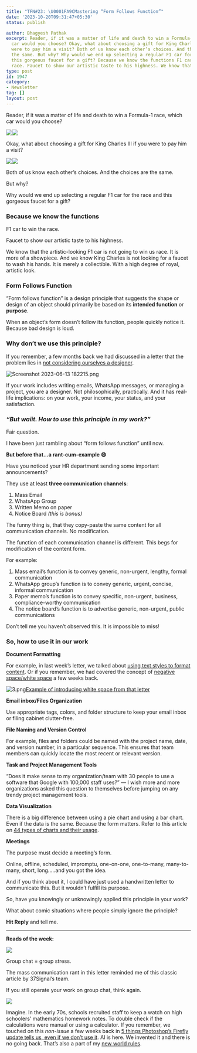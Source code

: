 ```yaml
---
title: "TFN#23: \U0001FA9CMastering “Form Follows Function”"
date: '2023-10-20T09:31:47+05:30'
status: publish

author: Bhagyesh Pathak
excerpt: Reader, if it was a matter of life and death to win a Formula-1 race, which
  car would you choose? Okay, what about choosing a gift for King Charles III if you
  were to pay him a visit? Both of us know each other’s choices. And the choices are
  the same. But why? Why would we end up selecting a regular F1 car for the race and
  this gorgeous faucet for a gift? Because we know the functions F1 car to win the
  race. Faucet to show our artistic taste to his highness. We know that the artistic-looking...
type: post
id: 1947
category:
- Newsletter
tag: []
layout: post
---
```


Reader, if it was a matter of life and death to win a Formula-1 race, which car would you choose?

![](https://embed.filekitcdn.com/e/tkwVjiL2WnM6sb9P2ZThes/cWdhtXfazWotzaLk8ZNdd4?ar=1%3A1&fit=crop)![](https://embed.filekitcdn.com/e/tkwVjiL2WnM6sb9P2ZThes/5sPSajbKXdyx48aE36uYbL?ar=1%3A1&fit=crop)

Okay, what about choosing a gift for King Charles III if you were to pay him a visit?

![](https://embed.filekitcdn.com/e/tkwVjiL2WnM6sb9P2ZThes/myYeC1sGExLGbAmFobowk6?ar=1%3A1&fit=crop)![](https://embed.filekitcdn.com/e/tkwVjiL2WnM6sb9P2ZThes/uMJojm5papbLk5MubtfvU1?ar=1%3A1&fit=crop)

Both of us know each other’s choices. And the choices are the same.

But why?

Why would we end up selecting a regular F1 car for the race and this gorgeous faucet for a gift?

### **Because we know the functions**

F1 car to win the race.

Faucet to show our artistic taste to his highness.

We know that the artistic-looking F1 car is not going to win us race. It is more of a showpiece. And we know King Charles is not looking for a faucet to wash his hands. It is merely a collectible. With a high degree of royal, artistic look.

### Form Follows Function

“Form follows function” is a design principle that suggests the shape or design of an object should primarily be based on its **intended function** or **purpose**.

When an object’s form doesn’t follow its function, people quickly notice it. Because bad design is loud.

### Why don’t we use this principle?

If you remember, a few months back we had discussed in a letter that the problem lies in [not considering ourselves a designer](https://bhagyeshpathak.com/blog/like-most-people-do-you-also-think-youre-not-a-designer/).

![Screenshot 2023-06-13 182215.png](https://embed.filekitcdn.com/e/tkwVjiL2WnM6sb9P2ZThes/cSFjwh76PjvNEJS8ngCCLh)

If your work includes writing emails, WhatsApp messages, or managing a project, you are a designer. Not philosophically, practically. And it has real-life implications: on your work, your income, your status, and your satisfaction.

### *“But waiit. How to use this principle in my work?”*

Fair question.

I have been just rambling about “form follows function” until now.

**But before that…a rant-cum-example 😄**

Have you noticed your HR department sending some important announcements?

They use at least **three communication channels**:

1. Mass Email
2. WhatsApp Group
3. Written Memo on paper
4. Notice Board *(this is bonus)*

The funny thing is, that they copy-paste the same content for all communication channels. No modification.

The function of each communication channel is different. This begs for modification of the content form.

For example:

1. Mass email’s function is to convey generic, non-urgent, lengthy, formal communication
2. WhatsApp group’s function is to convey generic, urgent, concise, informal communication
3. Paper memo’s function is to convey specific, non-urgent, business, compliance-worthy communication
4. The notice board’s function is to advertise generic, non-urgent, public communications

Don’t tell me you haven’t observed this. It is impossible to miss!

### So, how to use it in our work

**Document Formatting**

For example, in last week’s letter, we talked about [using text styles to format content](https://bhagyeshpathak.com/blog/%f0%9f%aa%9c-google-docs-ms-words-simplicity-the-most-ignored-feature/). Or if you remember, we had covered the concept of [negative space/white space](https://bhagyeshpathak.com/blog/tfn16-%f0%9f%aa%9c-negative-space-white-spacewhat-is-it/) a few weeks back.

![3.png](https://embed.filekitcdn.com/e/tkwVjiL2WnM6sb9P2ZThes/eWqLBEhMjSY8VnvDqU4oxE)​[Example of introducing white space from that letter](https://bhagyeshpathak.com/blog/tfn16-%f0%9f%aa%9c-negative-space-white-spacewhat-is-it/)​

**Email inbox/Files Organization**

Use appropriate tags, colors, and folder structure to keep your email inbox or filing cabinet clutter-free.

**File Naming and Version Control**

For example, files and folders could be named with the project name, date, and version number, in a particular sequence. This ensures that team members can quickly locate the most recent or relevant version.

**Task and Project Management Tools**

“Does it make sense to my organization/team with 30 people to use a software that Google with 100,000 staff uses?” — I wish more and more organizations asked this question to themselves before jumping on any trendy project management tools.

**Data Visualization**

There is a big difference between using a pie chart and using a bar chart. Even if the data is the same. Because the form matters. Refer to this article on [44 types of charts and their usage](https://visme.co/blog/types-of-graphs/).

**Meetings**

The purpose must decide a meeting’s form.

Online, offline, scheduled, impromptu, one-on-one, one-to-many, many-to-many, short, long…..and you got the idea.

And if you think about it, I could have just used a handwritten letter to communicate this. But it wouldn’t fulfill its purpose.

So, have you knowingly or unknowingly applied this principle in your work?

What about comic situations where people simply ignore the principle?

**Hit Reply** and tell me.

---

**Reads of the week:**

[![](https://embed.filekitcdn.com/e/tkwVjiL2WnM6sb9P2ZThes/up477N38TzgmuNsSgeBQef)](https://37signals.com/group-chat-problems)

Group chat = group stress.

The mass communication rant in this letter reminded me of this classic article by 37Signal’s team.

If you still operate your work on group chat, think again.

![](https://embed.filekitcdn.com/e/tkwVjiL2WnM6sb9P2ZThes/fqi8oW7UBZfypVxfms8XPr)

Imagine. In the early 70s, schools recruited staff to keep a watch on high schoolers’ mathematics homework notes. To double check if the calculations were manual or using a calculator. If you remember, we touched on this *non-issue* a few weeks back in [5 things Photoshop’s Firefly update tells us, even if we don’t use it](https://bhagyeshpathak.com/blog/tfn12-%f0%9f%9f%a6-5-things-photoshops-firefly-update-tells-us-even-if-we-dont-use-it/). AI is here. We invented it and there is no going back. That’s also a part of my [new world rules](https://bhagyeshpathak.com/new-world-rules/).